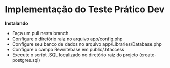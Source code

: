 # Implementação do Teste Prático Dev

**Instalando**
- Faça um pull nesta branch.
- Configure o diretório raiz no arquivo app/config.php
- Configure seu banco de dados no arquivo app/Libraries/Database.php
- Configure o campo Rewritebase em public/.htaccess
- Execute o script .SQL localizado no diretório raiz do projeto (create-postgres.sql)